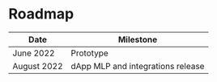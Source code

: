 # Roadmap

| Date        | Milestone                         |
| ----------- | --------------------------------- |
| June 2022   | Prototype                         |
| August 2022 | dApp MLP and integrations release |
